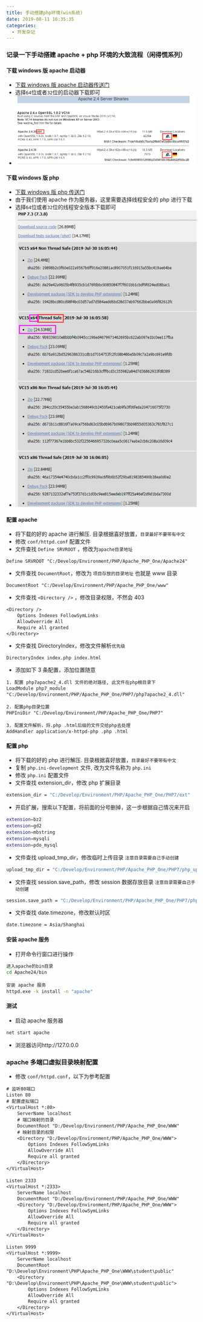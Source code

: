 ```yaml
---
title: 手动搭建php环境(win系统)
date: 2019-08-11 16:35:35
categories:
  - 开发杂记
---
```


### 记录一下手动搭建 apache + php 环境的大致流程（闲得慌系列）

#### 下载 windows 版 apache 启动器

- [下载 windows 版 apache 启动器传送门](https://www.apachehaus.com/cgi-bin/download.plx)
- 选择`64`位或者`32`位的启动器下载即可
- ![](/images/post/2.png)

<!--more-->

#### 下载 windows 版 php

- [下载 windows 版 php 传送门](https://windows.php.net/download)
- 由于我们使用 apache 作为服务器，这里需要选择线程安全的 php 进行下载
- 选择`64`位或者`32`位的线程安全版本下载即可
- ![](/images/post/3.png)

#### 配置 apache

- 将下载的好的 apache 进行解压. 目录根据喜好放置，`目录最好不要带有中文`
- 修改 `conf/httpd.conf` 配置文件
- 文件查找 `Define SRVROOT` ，修改为`apache目录地址`

```apacheconf
Define SRVROOT "C:/Develop/Environment/PHP/Apache_PHP_One/Apache24"
```

- 文件查找 `DocumentRoot`，修改为 `项目存放的目录地址` 也就是 www 目录

```apacheconf
DocumentRoot "C:/Develop/Environment/PHP/Apache_PHP_One/www"
```

- 文件查找 `<Directory />` ，修改目录权限，不然会 403

```apacheconf
<Directory />
    Options Indexes FollowSymLinks
	AllowOverride All
	Require all granted
</Directory>
```

- 文件查找 DirectoryIndex，修改文件解析`优先级`

```apacheconf
DirectoryIndex index.php index.html
```

- 添加如下 3 条配置，添加位置随意

```apacheconf
1. 配置 php7apache2_4.dll 文件的绝对路径, 此文件在php根目录下
LoadModule php7_module "C:/Develop/Environment/PHP/Apache_PHP_One/PHP7/php7apache2_4.dll"

2. 配置php目录位置
PHPIniDir "C:/Develop/Environment/PHP/Apache_PHP_One/PHP7"

3. 配置文件解析，将.php .html后缀的文件交给php去处理
AddHandler application/x-httpd-php .php .html
```

#### 配置 php

- 将下载的好的 php 进行解压. 目录根据喜好放置，`目录最好不要带有中文`
- 复制 `php.ini-development` 文件, 改为文件名称为 `php.ini`
- 修改 `php.ini` 配置文件
- 文件查找 extension_dir，修改 php 扩展目录

```bash
extension_dir = "C:/Develop/Environment/PHP/Apache_PHP_One/PHP7/ext"
```

- 开启扩展，搜索以下配置，将前面的分号删掉，这一步根据自己情况来开启

```bash
extension=bz2
extension=gd2
extension=mbstring
extension=mysqli
extension=pdo_mysql
```

- 文件查找 upload_tmp_dir，修改临时上传目录 `注意目录需要自己手动创建`

```bash
upload_tmp_dir = "C:/Develop/Environment/PHP/Apache_PHP_One/PHP7/php_upload_tmp"
```

- 文件查找 session.save_path，修改 session 数据存放目录 `注意目录需要自己手动创建`

```bash
session.save_path = "C:/Develop/Environment/PHP/Apache_PHP_One/PHP7/php_session_tmp"
```

- 文件查找 date.timezone，修改默认时区

```bash
date.timezone = Asia/Shanghai
```

#### 安装 apache 服务

- 打开命令行窗口进行操作

```bash
进入apache的bin目录
cd Apache24/bin

安装 apache 服务
httpd.exe -k install -n "apache"
```

#### 测试

- 启动 apache 服务器

```bash
net start apache
```

- 浏览器访问http://127.0.0.0

### apache 多端口虚拟目录映射配置

- 修改 `conf/httpd.conf`，以下为参考配置

```apacheconf
# 监听80端口
Listen 80
# 配置虚拟端口
<VirtualHost *:80>
    ServerName localhost
	# 端口映射的目录
    DocumentRoot "D:/Develop/Environment/PHP/Apache_PHP_One/WWW"
	# 映射目录的权限
	<Directory "D:/Develop/Environment/PHP/Apache_PHP_One/WWW">
		Options Indexes FollowSymLinks
		AllowOverride All
		Require all granted
	</Directory>
</VirtualHost>

Listen 2333
<VirtualHost *:2333>
    ServerName localhost
    DocumentRoot "D:/Develop/Environment/PHP/Apache_PHP_One/WWW"
	<Directory "D:/Develop/Environment/PHP/Apache_PHP_One/WWW">
		Options Indexes FollowSymLinks
		AllowOverride All
		Require all granted
	</Directory>
</VirtualHost>

Listen 9999
<VirtualHost *:9999>
    ServerName localhost
    DocumentRoot "D:\Develop\Environment\PHP\Apache_PHP_One\WWW\student\public"
	<Directory "D:\Develop\Environment\PHP\Apache_PHP_One\WWW\student\public">
		Options Indexes FollowSymLinks
		AllowOverride All
		Require all granted
	</Directory>
</VirtualHost>
```
